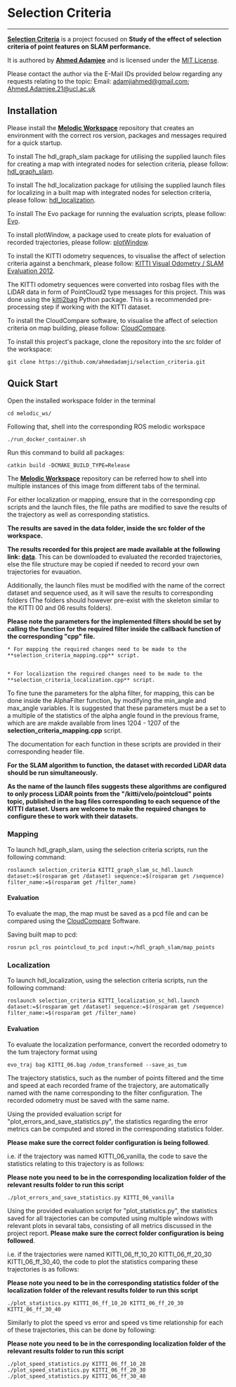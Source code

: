 # Selection Criteria
----------------- 

[**Selection Criteria**](https://github.com/ahmedadamji/selection_criteria) is a project focused on **Study of the effect of selection criteria of point features on SLAM performance.**  

It is authored by [**Ahmed Adamjee**](https://www.linkedin.com/in/ahmedadamjee/) and is licensed under the [MIT License](https://github.com/ahmedadamji/selection_criteria/blob/main/LICENSE).  

Please contact the author via the E-Mail IDs provided below regarding any requests relating to the topic:
Email: [adamjiahmed@gmail.com](mailto:adamjiahmed@gmail.com); [Ahmed.Adamjee.21@ucl.ac.uk](mailto:Ahmed.Adamjee.21@ucl.ac.uk)  
<!-- 
## Testing Videos

Pending -->

## Installation


Please install the [**Melodic Workspace**](https://github.com/ahmedadamji/melodic_ws) repository that creates an environment with the correct ros version, packages and messages required for a quick startup.

To install The hdl\_graph\_slam package for utilising the supplied launch files for creating a map with integrated nodes for selection criteria, please follow: [hdl_graph_slam](https://github.com/koide3/hdl_graph_slam).  

To install The hdl\_localization package for utilising the supplied launch files for localizing in a built map with integrated nodes for selection criteria, please follow: [hdl_localization](https://github.com/koide3/hdl_localization).  

To install The Evo package for running the evaluation scripts, please follow: [Evo](https://pypi.org/project/evo/).  

To install plotWindow, a package used to create plots for evaluation of recorded trajectories, please follow: [plotWindow](https://github.com/superjax/plotWindow).  

To install the KITTI odometry sequences, to visualise the affect of selection criteria against a benchmark, please follow: [KITTI Visual Odometry / SLAM Evaluation 2012](https://www.cvlibs.net/datasets/kitti/eval_odometry.php).  

The KITTI odometry sequences were converted into rosbag files with the LiDAR data in form of PointCloud2 type messages for this project. This was done using the [kitti2bag](https://github.com/tomas789/kitti2bag) Python package. This is a recommended pre-processing step if working with the KITTI dataset.


To install the CloudCompare software, to visualise the affect of selection criteria on map building, please follow: [CloudCompare](https://www.danielgm.net/cc/).  


To install this project's package, clone the repository into the src folder of the workspace:  

```
git clone https://github.com/ahmedadamji/selection_criteria.git
```


## Quick Start



Open the installed workspace folder in the terminal  

```
cd melodic_ws/
```

Following that, shell into the corresponding ROS melodic workspace  

```
./run_docker_container.sh 
```

Run this command to build all packages:  

```
catkin build -DCMAKE_BUILD_TYPE=Release
```

The [**Melodic Workspace**](https://github.com/ahmedadamji/melodic_ws) repository can be referred how to shell into multiple instances of this image from different tabs of the terminal.  



For either localization or mapping, ensure that in the corresponding cpp scripts and the launch files, the file paths are modified to save the results of the trajectory as well as corresponding statistics.  

**The results are saved in the data folder, inside the src folder of the workspace.**  

**The results recorded for this project are made available at the following link: [data](https://liveuclac-my.sharepoint.com/:f:/g/personal/ucaban4_ucl_ac_uk/EjILZSOOLhRJsH_uLDgDNyYBBYDeQaTyg6IZOxn7z3xxVw?e=zR40JR)**. This can be downloaded to evaluated the recorded trajectories, else the file structure may be copied if needed to record your own trajectories for evauation.  

Additionally, the launch files must be modified with the name of the correct dataset and sequence used, as it will save the results to corresponding folders (The folders should however pre-exist with the skeleton similar to the KITTI 00 and 06 results folders).  


**Please note the parameters for the implemented filters should be set by calling the function for the required filter inside the callback function of the corresponding "cpp" file.**  


    * For mapping the required changes need to be made to the **selection_criteria_mapping.cpp** script.  


    * For localization the required changes need to be made to the **selection_criteria_localization.cpp** script.  

To fine tune the parameters for the alpha filter, for mapping, this can be done inside the AlphaFilter function, by modifying the min_angle and max_angle variables. It is suggested that these parameters must be a set to a multiple of the statistics of the alpha angle found in the previous frame, which are are makde available from lines 1204 - 1207 of the **selection_criteria_mapping.cpp** script.  


The documentation for each function in these scripts are provided in their corresponding header file.  


**For the SLAM algorithm to function, the dataset with recorded LiDAR data should be run simultaneously.**  

**As the name of the launch files suggests these algorithms are configured to only process LiDAR points from the "/kitti/velo/pointcloud" points topic, published in the bag files corresponding to each sequence of the KITTI dataset. Users are welcome to make the required changes to configure these to work with their datasets.**  


### Mapping

To launch hdl\_graph\_slam, using the selection criteria scripts, run the following command:  

```
roslaunch selection_criteria KITTI_graph_slam_sc_hdl.launch dataset:=$(rosparam get /dataset) sequence:=$(rosparam get /sequence) filter_name:=$(rosparam get /filter_name)
```

#### Evaluation

To evaluate the map, the map must be saved as a pcd file and can be compared using the [CloudCompare](https://www.danielgm.net/cc/) Software.  

Saving built map to pcd:  

```
rosrun pcl_ros pointcloud_to_pcd input:=/hdl_graph_slam/map_points 
```


### Localization

To launch hdl\_localization, using the selection criteria scripts, run the following command:  

```
roslaunch selection_criteria KITTI_localization_sc_hdl.launch dataset:=$(rosparam get /dataset) sequence:=$(rosparam get /sequence) filter_name:=$(rosparam get /filter_name)
```


#### Evaluation

To evaluate the localization performance, convert the recorded odometry to the tum trajectory format using  
```
evo_traj bag KITTI_06.bag /odom_transformed --save_as_tum
```

The trajectory statistics, such as the number of points filtered and the time and speed at each recorded frame of the trajectory, are automatically named with the name corresponding to the filter configuration. The recorded odometry must be saved with the same name.  

Using the provided evaluation script for "plot_errors_and_save_statistics.py", the statistics regarding the error metrics can be computed and stored in the corresponding statistics folder.  

**Please make sure the correct folder configuration is being followed**.  

i.e. if the trajectory was named KITTI_06_vanilla, the code to save the statistics relating to this trajectory is as follows:  

**Please note you need to be in the corresponding localization folder of the relevant results folder to run this script**  

```
./plot_errors_and_save_statistics.py KITTI_06_vanilla
```


Using the provided evaluation script for "plot_statistics.py", the statistics saved for all trajectories can be computed using multiple windows with relevant plots in sevaral tabs, consisting of all metrics discussed in the project report. **Please make sure the correct folder configuration is being followed**.  

i.e. if the trajectories were named KITTI_06_ff_10_20 KITTI_06_ff_20_30 KITTI_06_ff_30_40, the code to plot the statistics comparing these trajectories is as follows:  

**Please note you need to be in the corresponding statistics folder of the localization folder of the relevant results folder to run this script**  

```
./plot_statistics.py KITTI_06_ff_10_20 KITTI_06_ff_20_30 KITTI_06_ff_30_40
```

Similarly to plot the speed vs error and speed vs time relationship for each of these trajectories, this can be done by following:  

**Please note you need to be in the corresponding localization folder of the relevant results folder to run this script**  

```
./plot_speed_statistics.py KITTI_06_ff_10_20
./plot_speed_statistics.py KITTI_06_ff_20_30
./plot_speed_statistics.py KITTI_06_ff_30_40
```